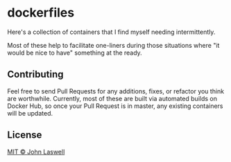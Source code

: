 # dockerfiles

Here's a collection of containers that I find myself needing intermittently.

Most of these help to facilitate one-liners during those situations where "it
would be nice to have" something at the ready.

## Contributing

Feel free to send Pull Requests for any additions, fixes, or refactor you think
are worthwhile. Currently, most of these are built via automated builds on
Docker Hub, so once your Pull Request is in master, any existing containers will
be updated.

## License

[MIT © John Laswell](LICENSE)
